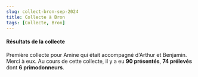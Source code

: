 ```yaml
---
slug: collect-bron-sep-2024
title: Collecte à Bron
tags: [Collecte, Bron]
---
```


#### Résultats de la collecte

Première collecte pour Amine qui était accompagné d'Arthur et Benjamin. Merci à eux. Au cours de cette collecte, il y a eu **90 présentés**, **74 prélevés** dont **6 primodonneurs**.


